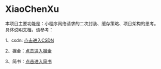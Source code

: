 # XiaoChenXu
本项目主要功能是：小程序网络请求的二次封装、缓存策略、项目架构的思考。
具体说明文档，请参考：

1、csdn: [点击进入CSDN](https://blog.csdn.net/hailin123123/article/details/82707393)

2、掘金：[点击进入掘金](https://juejin.im/post/5b9cce5e5188255c304fe14d)

3、简书：[点击进入简书](https://www.jianshu.com/p/7c6375f25483)


